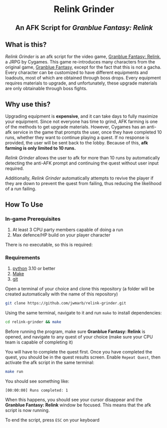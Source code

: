 <h1 align="center">
  Relink Grinder
</h1>
<h2 align="center">
An AFK Script for <em>Granblue Fantasy: Relink</em>
</h2>

## What is this?

_Relink Grinder_ is an afk script for the video game, [Granblue Fantasy: Relink](https://store.steampowered.com/app/881020/Granblue_Fantasy_Relink/), a JRPG by Cygames. This game re-introduces many characters from the original game, [Granblue Fantasy](https://granbluefantasy.jp/en/), except for the fact that this is not a gacha. Every character can be customized to have different equipments and loadouts, most of which are obtained through boss drops. Every equipment requires materials to upgrade, and unfortunately, these upgrade materials are only obtainable through boss fights.

## Why use this?

Upgrading equipment is **expensive**, and it can take days to fully maximize your equipment. Since not everyone has time to grind, AFK farming is one of the methods to get upgrade materials. However, Cygames has an anti-afk service in the game that prompts the user, once they have completed 10 runs, whether they want to continue playing a quest. If no response is provided, the user will be sent back to the lobby. Because of this, **afk farming is only limited to 10 runs.**

_Relink Grinder_ allows the user to afk for more than 10 runs by automatically detecting the anti-AFK prompt and continuing the quest without user input required.

Additionally, _Relink Grinder_ automatically attempts to revive the player if they are down to prevent the quest from failing, thus reducing the likelihood of a run failing.

## How To Use

### In-game Prerequisites

1. At least 3 CPU party members capable of doing a run
2. Max defence/HP build on your player character

There is no executable, so this is required:

### Requirements

1. [python](https://www.python.org/downloads/) 3.10 or better
2. [Make](https://www.gnu.org/software/make/)
3. [git](https://git-scm.com/downloads)

Open a terminal of your choice and clone this repository (a folder will be created automatically with the name of this repository)

```sh
git clone https://github.com/jwmarb/relink-grinder.git
```

Using the same terminal, navigate to it and run `make` to install dependencies:

```sh
cd relink-grinder && make
```

Before running the program, make sure **Granblue Fantasy: Relink** is opened, and navigate to any quest of your choice (make sure your CPU team is capable of completing it)

You will have to complete the quest first. Once you have completed the quest, you should be in the quest results screen. Enable `Repeat Quest`, then activate the afk script in the same terminal:

```sh
make run
```

You should see something like:

```
[00:00:00] Runs completed: 1
```

When this happens, you should see your cursor disappear and the **Granblue Fantasy: Relink** window be focused. This means that the afk script is now running.

To end the script, press `ESC` on your keyboard
